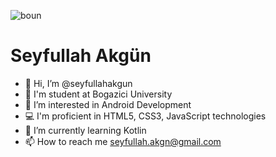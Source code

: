 ![boun](https://user-images.githubusercontent.com/81971228/162339376-c6bcbc0d-9167-4185-822c-a026a9c25cc4.jpg)
<br>
<h1>Seyfullah Akgün</h1>


- 👋 Hi, I’m @seyfullahakgun
- 🏫 I'm student at Bogazici University
- 👀 I’m interested in Android Development
- 💻 I'm proficient in HTML5, CSS3, JavaScript technologies
- 🌱 I’m currently learning Kotlin
- 📫 How to reach me seyfullah.akgn@gmail.com

<!---
seyfullahakgun/seyfullahakgun is a ✨ special ✨ repository because its `README.md` (this file) appears on your GitHub profile.
You can click the Preview link to take a look at your changes.
--->

